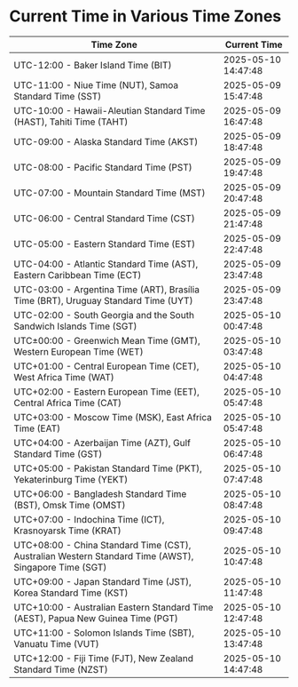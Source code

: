 # Current Time in Various Time Zones

| Time Zone | Current Time |
|-----------|--------------|
| UTC-12:00 - Baker Island Time (BIT) | 2025-05-10 14:47:48 |
| UTC-11:00 - Niue Time (NUT), Samoa Standard Time (SST) | 2025-05-09 15:47:48 |
| UTC-10:00 - Hawaii-Aleutian Standard Time (HAST), Tahiti Time (TAHT) | 2025-05-09 16:47:48 |
| UTC-09:00 - Alaska Standard Time (AKST) | 2025-05-09 18:47:48 |
| UTC-08:00 - Pacific Standard Time (PST) | 2025-05-09 19:47:48 |
| UTC-07:00 - Mountain Standard Time (MST) | 2025-05-09 20:47:48 |
| UTC-06:00 - Central Standard Time (CST) | 2025-05-09 21:47:48 |
| UTC-05:00 - Eastern Standard Time (EST) | 2025-05-09 22:47:48 |
| UTC-04:00 - Atlantic Standard Time (AST), Eastern Caribbean Time (ECT) | 2025-05-09 23:47:48 |
| UTC-03:00 - Argentina Time (ART), Brasília Time (BRT), Uruguay Standard Time (UYT) | 2025-05-09 23:47:48 |
| UTC-02:00 - South Georgia and the South Sandwich Islands Time (SGT) | 2025-05-10 00:47:48 |
| UTC±00:00 - Greenwich Mean Time (GMT), Western European Time (WET) | 2025-05-10 03:47:48 |
| UTC+01:00 - Central European Time (CET), West Africa Time (WAT) | 2025-05-10 04:47:48 |
| UTC+02:00 - Eastern European Time (EET), Central Africa Time (CAT) | 2025-05-10 05:47:48 |
| UTC+03:00 - Moscow Time (MSK), East Africa Time (EAT) | 2025-05-10 05:47:48 |
| UTC+04:00 - Azerbaijan Time (AZT), Gulf Standard Time (GST) | 2025-05-10 06:47:48 |
| UTC+05:00 - Pakistan Standard Time (PKT), Yekaterinburg Time (YEKT) | 2025-05-10 07:47:48 |
| UTC+06:00 - Bangladesh Standard Time (BST), Omsk Time (OMST) | 2025-05-10 08:47:48 |
| UTC+07:00 - Indochina Time (ICT), Krasnoyarsk Time (KRAT) | 2025-05-10 09:47:48 |
| UTC+08:00 - China Standard Time (CST), Australian Western Standard Time (AWST), Singapore Time (SGT) | 2025-05-10 10:47:48 |
| UTC+09:00 - Japan Standard Time (JST), Korea Standard Time (KST) | 2025-05-10 11:47:48 |
| UTC+10:00 - Australian Eastern Standard Time (AEST), Papua New Guinea Time (PGT) | 2025-05-10 12:47:48 |
| UTC+11:00 - Solomon Islands Time (SBT), Vanuatu Time (VUT) | 2025-05-10 13:47:48 |
| UTC+12:00 - Fiji Time (FJT), New Zealand Standard Time (NZST) | 2025-05-10 14:47:48 |
